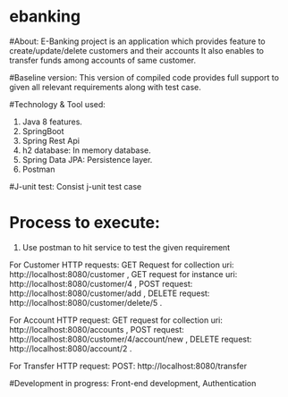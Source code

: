 # ebanking

#About:
E-Banking project is an application which provides feature to create/update/delete customers and their accounts
It also enables to transfer funds among accounts of same customer.

#Baseline version:
This version of compiled code provides full support to given all relevant requirements along with test case.

#Technology  & Tool used:
1. Java 8 features.
2. SpringBoot
3. Spring Rest Api
4. h2 database: In memory database.
5. Spring Data JPA: Persistence layer.
6. Postman

#J-unit test:
Consist j-unit test case

# Process to execute:
1. Use postman to hit service to test the given requirement

For Customer HTTP requests:
GET Request for collection uri: http://localhost:8080/customer ,
GET request for instance uri: http://localhost:8080/customer/4 ,
POST request: http://localhost:8080/customer/add ,
DELETE request: http://localhost:8080/customer/delete/5 .

For Account HTTP request:
GET request for collection uri: http://localhost:8080/accounts ,
POST request: http://localhost:8080/customer/4/account/new ,
DELETE request: http://localhost:8080/account/2 .

For Transfer HTTP request:
POST: http://localhost:8080/transfer

#Development in progress:
Front-end development, Authentication



